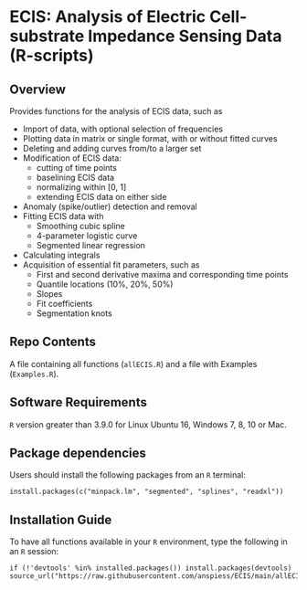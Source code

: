 # ECIS: Analysis of Electric Cell-substrate Impedance Sensing Data (R-scripts)

## Overview
Provides functions for the analysis of ECIS data, such as          

* Import of data, with optional selection of frequencies
* Plotting data in matrix or single format, with or without fitted curves
* Deleting and adding curves from/to a larger set
* Modification of ECIS data:
  + cutting of time points
  + baselining ECIS data
  + normalizing within [0, 1]
  + extending ECIS data on either side
* Anomaly (spike/outlier) detection and removal
* Fitting ECIS data with 
  + Smoothing cubic spline
  + 4-parameter logistic curve
  + Segmented linear regression
* Calculating integrals
* Acquisition of essential fit parameters, such as
  + First and second derivative maxima and corresponding time points
  + Quantile locations (10%, 20%, 50%)
  + Slopes
  + Fit coefficients
  + Segmentation knots

## Repo Contents
A file containing all functions (`allECIS.R`) and a file with Examples (`Examples.R`).
          
## Software Requirements
`R` version greater than 3.9.0 for Linux Ubuntu 16, Windows 7, 8, 10 or Mac.  

## Package dependencies
Users should install the following packages from an `R` terminal:
```
install.packages(c("minpack.lm", "segmented", "splines", "readxl"))
```
## Installation Guide
To have all functions available in your `R` environment, type the following in an `R` session:
```
if (!'devtools' %in% installed.packages()) install.packages(devtools)
source_url("https://raw.githubusercontent.com/anspiess/ECIS/main/allECIS.R")

```
